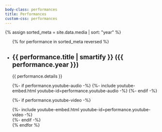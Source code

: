 ```yaml
---
body-class: performances
title: Performances
custom-css: performances
---
```


{% assign sorted_meta = site.data.media | sort: "year" %}
<ul>
{% for performance in sorted_meta reversed %}
<li class="
    {%- if performance.youtube-audio -%}
    mostly-audio
    {%- endif %}
    {% if performance.youtube-video -%}
    contentful-video
    {%- endif -%}
"><h2 id="{{ performance.title | slugify }}">{{ performance.title | smartify }} ({{ performance.year }})</h2>

<p class="details">
{{ performance.details }}
</p>

<div class="mostly-audio">
{%- if performance.youtube-audio -%}
{%- include youtube-embed.html youtube-id=performance.youtube-audio -%}
{%- endif -%}
</div>

{%- if performance.youtube-video -%}
<div class="contentful-video">
{%- include youtube-embed.html youtube-id=performance.youtube-video -%}
</div>
{%- endif -%}

</li>
{% endfor %}
</ul>